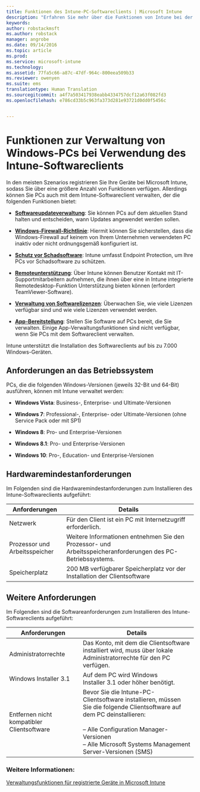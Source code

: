 ```yaml
---
title: Funktionen des Intune-PC-Softwareclients | Microsoft Intune
description: "Erfahren Sie mehr über die Funktionen von Intune bei der Verwaltung von Windows-PCs mit dem Intune-Softwareclient."
keywords: 
author: robstackmsft
ms.author: robstack
manager: angrobe
ms.date: 09/14/2016
ms.topic: article
ms.prod: 
ms.service: microsoft-intune
ms.technology: 
ms.assetid: 77fa5c66-a87c-47df-964c-800eea509b33
ms.reviewer: owenyen
ms.suite: ems
translationtype: Human Translation
ms.sourcegitcommit: a4f7a503417938eabb4334757dcf12a63f082fd3
ms.openlocfilehash: e786cd33b5c963fa373d281e93721d0dd0f5456c


---
```


# Funktionen zur Verwaltung von Windows-PCs bei Verwendung des Intune-Softwareclients
In den meisten Szenarios registrieren Sie Ihre Geräte bei Microsoft Intune, sodass Sie über eine größere Anzahl von Funktionen verfügen. Allerdings können Sie PCs auch mit dem Intune-Softwareclient verwalten, der die folgenden Funktionen bietet:

-   **[Softwareupdateverwaltung](/intune/deploy-use/keep-windows-pcs-up-to-date-with-software-updates-in-microsoft-intune)**: Sie können PCs auf dem aktuellen Stand halten und entscheiden, wann Updates angewendet werden sollen.

-   **[Windows-Firewall-Richtlinie](/intune/deploy-use/help-protect-windows-pcs-using-windows-firewall-policies-in-microsoft-intune)**: Hiermit können Sie sicherstellen, dass die Windows-Firewall auf keinem von Ihrem Unternehmen verwendeten PC inaktiv oder nicht ordnungsgemäß konfiguriert ist.

-   **[Schutz vor Schadsoftware](/intune/deploy-use/help-secure-windows-pcs-with-endpoint-protection-for-microsoft-intune)**: Intune umfasst Endpoint Protection, um Ihre PCs vor Schadsoftware zu schützen.

-   **[Remoteunterstützung](/intune/deploy-use/common-windows-pc-management-tasks-with-the-microsoft-intune-computer-client#request-and-provide-remote-assistance-to-windows-pcs-that-use-the-intune-client-software )**: Über Intune können Benutzer Kontakt mit IT-Supportmitarbeitern aufnehmen, die ihnen über eine in Intune integrierte Remotedesktop-Funktion Unterstützung bieten können (erfordert TeamViewer-Software).

-   **[Verwaltung von Softwarelizenzen](/intune/deploy-use/manage-license-agreements-for-windows-pc-software-in-microsoft-intune)**: Überwachen Sie, wie viele Lizenzen verfügbar sind und wie viele Lizenzen verwendet werden.
-   **[App-Bereitstellung](/intune/deploy-use/add-apps-for-windows-pcs-in-microsoft-intune)**: Stellen Sie Software auf PCs bereit, die Sie verwalten. Einige App-Verwaltungsfunktionen sind nicht verfügbar, wenn Sie PCs mit dem Softwareclient verwalten.


Intune unterstützt die Installation des Softwareclients auf bis zu 7.000 Windows-Geräten.

## Anforderungen an das Betriebssystem
PCs, die die folgenden Windows-Versionen (jeweils 32-Bit und 64-Bit) ausführen, können mit Intune verwaltet werden:


-   **Windows Vista**: Business-, Enterprise- und Ultimate-Versionen

-   **Windows 7**: Professional-, Enterprise- oder Ultimate-Versionen (ohne Service Pack oder mit SP1)

-   **Windows 8**: Pro- und Enterprise-Versionen

-   **Windows 8.1**: Pro- und Enterprise-Versionen

- **Windows 10**: Pro-, Education- und Enterprise-Versionen


## Hardwaremindestanforderungen
Im Folgenden sind die Hardwaremindestanforderungen zum Installieren des Intune-Softwareclients aufgeführt:

|Anforderungen|Details|
|---------------|--------------------|
|Netzwerk|Für den Client ist ein PC mit Internetzugriff erforderlich.|
|Prozessor und Arbeitsspeicher|Weitere Informationen entnehmen Sie den Prozessor- und Arbeitsspeicheranforderungen des PC-Betriebssystems.|
|Speicherplatz|200 MB verfügbarer Speicherplatz vor der Installation der Clientsoftware|

## Weitere Anforderungen
Im Folgenden sind die Softwareanforderungen zum Installieren des Intune-Softwareclients aufgeführt:

|Anforderungen|Details|
|---------------|--------------------|
|Administratorrechte|Das Konto, mit dem die Clientsoftware installiert wird, muss über lokale Administratorrechte für den PC verfügen.|
|Windows Installer 3.1|Auf dem PC wird Windows Installer 3.1 oder höher benötigt.|
|Entfernen nicht kompatibler Clientsoftware|Bevor Sie die Intune-PC-Clientsoftware installieren, müssen Sie die folgende Clientsoftware auf dem PC deinstallieren:<br /><br />– Alle Configuration Manager-Versionen<br />– Alle Microsoft Systems Management Server-Versionen (SMS)|

### Weitere Informationen:
[Verwaltungsfunktionen für registrierte Geräte in Microsoft Intune](./mobile-device-management-capabilities-in-microsoft-intune.md)



<!--HONumber=Oct16_HO4-->



